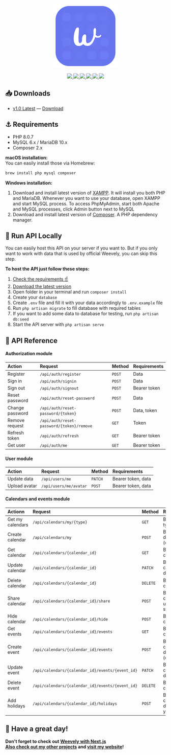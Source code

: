 <p align='center'><img src="../assets/svg/weevely-logo.svg" height="200"></p>
<p align="center">
        <a href="https://www.php.net/" target="_blank">
            <img src="https://upload.wikimedia.org/wikipedia/commons/2/27/PHP-logo.svg" height="70">
        </a>
        <a href="https://laravel.com/" target="_blank">
            <img src="https://upload.wikimedia.org/wikipedia/commons/3/36/Logo.min.svg" height="70">
        </a>
        <a href="https://www.mysql.com/" target="_blank">
            <img src="https://www.vectorlogo.zone/logos/mysql/mysql-ar21.svg" height="70">
        </a>
        <a href="https://github.com/tymondesigns/jwt-auth" target="_blank">
            <img src="https://jwt.io/img/pic_logo.svg" height="70">
        </a>
        <a href="https://aws.amazon.com/" target="_blank">
            <img src="https://www.logo.wine/a/logo/Amazon_Web_Services/Amazon_Web_Services-Logo.wine.svg" height="70">
        </a>
        <a href="https://holidayapi.com/" target="_blank">
            <img src="https://holidayapi.com/images/calendar.svg" height="70">
        </a>
</p>

## :inbox_tray: Downloads

- [v1.0 Latest](https://github.com/PAXANDDOS/weevely-api/releases/tag/v1.0) — [Download](https://github.com/PAXANDDOS/weevely-api/releases/download/v1.0/v1.0-weevely-api.zip)
    
## :anchor: Requirements

- PHP 8.0.7
- MySQL 6.x / MariaDB 10.x
- Composer 2.x

**macOS installation:**  
You can easily install those via Homebrew:  
```bash
brew install php mysql composer
```
**Windows installation:**  
1. Download and install latest version of [XAMPP](https://www.apachefriends.org/). It will install you both PHP and MariaDB. Whenever you want to use your database, open XAMPP and start MySQL process. To access PhpMyAdmin, start both Apache and MySQL processes, click Admin button next to MySQL
2. Download and install latest version of [Composer](https://getcomposer.org/Composer-Setup.exe). A PHP dependency manager.

## :toolbox: Run API Locally

You can easily host this API on your server if you want to. But if you only want to work with data that is used by official Weevely, you can skip this step.

**To host the API just follow these steps:**  
1. [Check the requirements ☝️](https://github.com/PAXANDDOS/weevely-api/#anchor-requirements)
2. [Download the latest version](https://github.com/PAXANDDOS/weevely-api/releases/download/v1.0/v1.0-weevely-api.zip)
3. Open folder in your terminal and run `composer install`
4. Create your `database`
5. Create `.env` file and fill it with your data accordingly to `.env.example` file
6. Run `php artisan migrate` to fill database with required tables
7. If you want to add some data to database for testing, run `php artisan db:seed`
8. Start the API server with `php artisan serve`
  
## :key: API Reference

#### Authorization module
| Action          | Request                                   | Method | Requirements |
| :-------------- | :---------------------------------------- | :----- | :----------- |
| Register        | `/api/auth/register`                      | `POST` | Data         |
| Sign in         | `/api/auth/signin`                        | `POST` | Data         |
| Sign out        | `/api/auth/signout`                       | `POST` | Bearer token |
| Reset password  | `/api/auth/reset-password`                | `POST` | Data         |
| Change password | `/api/auth/reset-password/{token}`        | `POST` | Data, token  |
| Remove request  | `/api/auth/reset-password/{token}/remove` | `GET`  | Token        | 
| Refresh token   | `/api/auth/refresh`                       | `GET`  | Bearer token |
| Get user        | `/api/auth/me`                            | `GET`  | Bearer token | 

#### User module
| Action        | Request                  | Method  | Requirements       |
| :------------ | :----------------------- | :------ | :----------------- |
| Update data   | `/api/users/me`          | `PATCH` | Bearer token, data |
| Upload avatar | `/api/users/me/avatar`   | `POST`  | Bearer token, data |

#### Calendars and events module
| Actionn          | Request                                          | Method   | Requirements                                    |
| :--------------- | :----------------------------------------------- | :------- | :---------------------------------------------- |
| Get my calendars | `/api/calendars/my/{type}`                       | `GET`    | Bearer token, type                              |
| Create calendar  | `/api/calendars/my`                              | `POST`   | Bearer token, data (optional)                   |
| Get calendar     | `/api/calendars/{calendar_id}`                   | `GET`    | Bearer token, calendar_id                       |
| Update calendar  | `/api/calendars/{calendar_id}`                   | `PATCH`  | Bearer token, calendar_id, data                 |
| Delete calendar  | `/api/calendars/{calendar_id}`                   | `DELETE` | Bearer token, calendar_id                       |
| Share calendar   | `/api/calendars/{calendar_id}/share`             | `POST`   | Bearer token, calendar_id, users (json string)  |
| Hide calendar    | `/api/calendars/{calendar_id}/hide`              | `POST`   | Bearer token, calendar_id                       |
| Get events       | `/api/calendars/{calendar_id}/events`            | `GET`    | Bearer token, calendar_id                       |
| Create event     | `/api/calendars/{calendar_id}/events`            | `POST`   | Bearer token, calendar_id, data (optional)      |
| Update event     | `/api/calendars/{calendar_id}/events/{event_id}` | `PATCH`  | Bearer token, calendar_id, data                 |
| Delete event     | `/api/calendars/{calendar_id}/events/{event_id}` | `DELETE` | Bearer token, calendar_id                       |
| Add holidays     | `/api/calendars/{calendar_id}/holidays`          | `POST`   | Bearer token, calendar_id, data (country, year) |

## :fox_face: Have a great day!
**Don't forget to check out [Weevely with Next.js](../frontend)**  
**[Also check out my other projects](https://github.com/PAXANDDOS?tab=repositories) and [visit my website](https://paxanddos.github.io)!**
